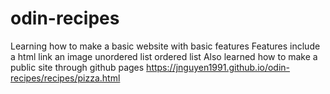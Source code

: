 # odin-recipes
Learning how to make a basic website with basic features
Features include
    a html link
    an image
    unordered list
    ordered list
Also learned how to make a public site through github pages
https://jnguyen1991.github.io/odin-recipes/recipes/pizza.html
